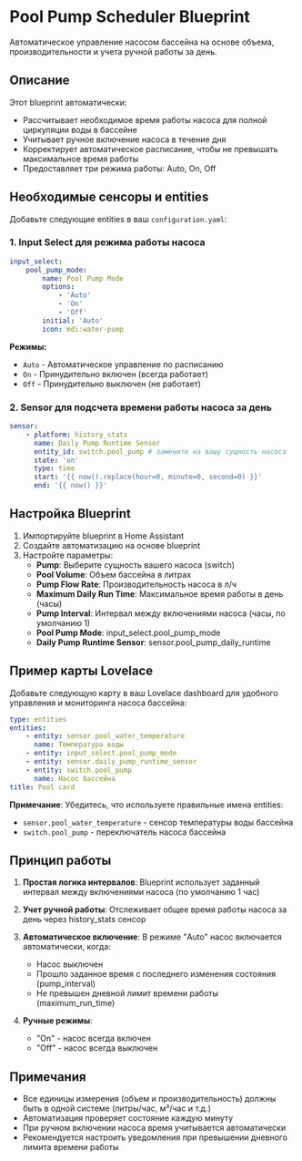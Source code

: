 # Pool Pump Scheduler Blueprint

Автоматическое управление насосом бассейна на основе объема, производительности и учета ручной работы за день.

## Описание

Этот blueprint автоматически:

-   Рассчитывает необходимое время работы насоса для полной циркуляции воды в бассейне
-   Учитывает ручное включение насоса в течение дня
-   Корректирует автоматическое расписание, чтобы не превышать максимальное время работы
-   Предоставляет три режима работы: Auto, On, Off

## Необходимые сенсоры и entities

Добавьте следующие entities в ваш `configuration.yaml`:

### 1. Input Select для режима работы насоса

```yaml
input_select:
    pool_pump_mode:
        name: Pool Pump Mode
        options:
            - 'Auto'
            - 'On'
            - 'Off'
        initial: 'Auto'
        icon: mdi:water-pump
```

**Режимы:**

-   `Auto` - Автоматическое управление по расписанию
-   `On` - Принудительно включен (всегда работает)
-   `Off` - Принудительно выключен (не работает)

### 2. Sensor для подсчета времени работы насоса за день

```yaml
sensor:
    - platform: history_stats
      name: Daily Pump Runtime Sensor
      entity_id: switch.pool_pump # замените на вашу сущность насоса
      state: 'on'
      type: time
      start: '{{ now().replace(hour=0, minute=0, second=0) }}'
      end: '{{ now() }}'
```

## Настройка Blueprint

1. Импортируйте blueprint в Home Assistant
2. Создайте автоматизацию на основе blueprint
3. Настройте параметры:
    - **Pump**: Выберите сущность вашего насоса (switch)
    - **Pool Volume**: Объем бассейна в литрах
    - **Pump Flow Rate**: Производительность насоса в л/ч
    - **Maximum Daily Run Time**: Максимальное время работы в день (часы)
    - **Pump Interval**: Интервал между включениями насоса (часы, по умолчанию 1)
    - **Pool Pump Mode**: input_select.pool_pump_mode
    - **Daily Pump Runtime Sensor**: sensor.pool_pump_daily_runtime

## Пример карты Lovelace

Добавьте следующую карту в ваш Lovelace dashboard для удобного управления и мониторинга насоса бассейна:

```yaml
type: entities
entities:
    - entity: sensor.pool_water_temperature
      name: Температура воды
    - entity: input_select.pool_pump_mode
    - entity: sensor.daily_pump_runtime_sensor
    - entity: switch.pool_pump
      name: Насос бассейна
title: Pool card
```

**Примечание**: Убедитесь, что используете правильные имена entities:

-   `sensor.pool_water_temperature` - сенсор температуры воды бассейна
-   `switch.pool_pump` - переключатель насоса бассейна

## Принцип работы

1. **Простая логика интервалов**: Blueprint использует заданный интервал между включениями насоса (по умолчанию 1 час)

2. **Учет ручной работы**: Отслеживает общее время работы насоса за день через history_stats сенсор

3. **Автоматическое включение**: В режиме "Auto" насос включается автоматически, когда:

    - Насос выключен
    - Прошло заданное время с последнего изменения состояния (pump_interval)
    - Не превышен дневной лимит времени работы (maximum_run_time)

4. **Ручные режимы**:
    - "On" - насос всегда включен
    - "Off" - насос всегда выключен

## Примечания

-   Все единицы измерения (объем и производительность) должны быть в одной системе (литры/час, м³/час и т.д.)
-   Автоматизация проверяет состояние каждую минуту
-   При ручном включении насоса время учитывается автоматически
-   Рекомендуется настроить уведомления при превышении дневного лимита времени работы
